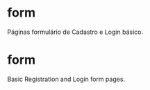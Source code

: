 # form
Páginas formulário de Cadastro e Login básico.

# form
Basic Registration and Login form pages.
